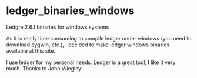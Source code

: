 ledger_binaries_windows
=======================

Ledgre 2.6.1 binaries for windows systems

As it is really time consuming to compile ledger under windows (you need to download cygwin, etc.), I decided to make ledger windows binaries available at this site.

I use ledger for my personal needs. Ledger is a great tool, I like it very much. Thanks to John Wiegley!
